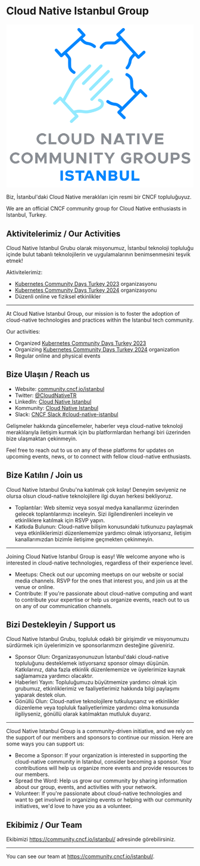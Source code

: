 # Cloud Native Istanbul Group

![](https://raw.githubusercontent.com/cloud-native-istanbul/assets/main/logo/logo_800x694.png)

Biz, İstanbul'daki Cloud Native meraklıları için resmi bir CNCF topluluğuyuz.

We are an official CNCF community group for Cloud Native enthusiasts in Istanbul, Turkey.


## Aktivitelerimiz / Our Activities

Cloud Native Istanbul Grubu olarak misyonumuz, İstanbul teknoloji topluluğu içinde bulut tabanlı teknolojilerin ve uygulamalarının benimsenmesini teşvik etmek!

Aktivitelerimiz:
- [Kubernetes Community Days Turkey 2023](https://event.kcd.istanbul/events/kubernetes-community-days-turkiye-2023-b6e1b944) organizasyonu
- [Kubernetes Community Days Turkey 2024](https://github.com/cncf/kubernetes-community-days/issues/501) organizasyonu
- Düzenli online ve fiziksel etkinlikler
 
---

At Cloud Native Istanbul Group, our mission is to foster the adoption of cloud-native technologies and practices within the Istanbul tech community.

Our activities:
- Organized [Kubernetes Community Days Turkey 2023](https://event.kcd.istanbul/events/kubernetes-community-days-turkiye-2023-b6e1b944)
- Organizing [Kubernetes Community Days Turkey 2024](https://github.com/cncf/kubernetes-community-days/issues/501) organization
- Regular online and physical events


## Bize Ulaşın / Reach us

- Website: [community.cncf.io/istanbul](https://community.cncf.io/istanbul/)
- Twitter: [@CloudNativeTR](https://twitter.com/CloudNativeTR)
- LinkedIn: [Cloud Native Istanbul](https://www.linkedin.com/company/cloudnativetr/)
- Kommunity: [Cloud Native Istanbul](https://kommunity.com/cloud-native-turkiye-kubernetes) 
- Slack: [CNCF Slack #cloud-native-istanbul](https://cloud-native.slack.com/archives/C05S4NMD3J6)

Gelişmeler hakkında güncellemeler, haberler veya cloud-native teknoloji meraklılarıyla iletişim kurmak için bu platformlardan herhangi biri üzerinden bize ulaşmaktan çekinmeyin.

Feel free to reach out to us on any of these platforms for updates on upcoming events, news, or to connect with fellow cloud-native enthusiasts.

## Bize Katılın / Join us

Cloud Native Istanbul Grubu'na katılmak çok kolay! Deneyim seviyeniz ne olursa olsun cloud-native teknolojilere ilgi duyan herkesi bekliyoruz.

- Toplantılar: Web sitemiz veya sosyal medya kanallarımız üzerinden gelecek toplantılarımızı inceleyin. Sizi ilgilendirenleri inceleyin ve etkinliklere katılmak için RSVP yapın.
- Katkıda Bulunun: Cloud-native bilişim konusundaki tutkunuzu paylaşmak veya etkinliklerimizi düzenlememize yardımcı olmak istiyorsanız, iletişim kanallarımızdan bizimle iletişime geçmekten çekinmeyin.

---

Joining Cloud Native Istanbul Group is easy! We welcome anyone who is interested in cloud-native technologies, regardless of their experience level.

- Meetups: Check out our upcoming meetups on our website or social media channels. RSVP for the ones that interest you, and join us at the venue or online.
- Contribute: If you're passionate about cloud-native computing and want to contribute your expertise or help us organize events, reach out to us on any of our communication channels.

## Bizi Destekleyin / Support us

Cloud Native Istanbul Grubu, topluluk odaklı bir girişimdir ve misyonumuzu sürdürmek için üyelerimizin ve sponsorlarımızın desteğine güveniriz.

- Sponsor Olun: Organizasyonunuzun İstanbul'daki cloud-native topluluğunu desteklemek istiyorsanız sponsor olmayı düşünün. Katkılarınız, daha fazla etkinlik düzenlememize ve üyelerimize kaynak sağlamamıza yardımcı olacaktır.
- Haberleri Yayın: Topluluğumuzu büyütmemize yardımcı olmak için grubumuz, etkinliklerimiz ve faaliyetlerimiz hakkında bilgi paylaşımı yaparak destek olun.
- Gönüllü Olun: Cloud-native teknolojilere tutkuluysanız ve etkinlikler düzenleme veya topluluk faaliyetlerimize yardımcı olma konusunda ilgiliyseniz, gönüllü olarak katılmaktan mutluluk duyarız.

---

Cloud Native Istanbul Group is a community-driven initiative, and we rely on the support of our members and sponsors to continue our mission. Here are some ways you can support us:

- Become a Sponsor: If your organization is interested in supporting the cloud-native community in Istanbul, consider becoming a sponsor. Your contributions will help us organize more events and provide resources to our members.
- Spread the Word: Help us grow our community by sharing information about our group, events, and activities with your network.
- Volunteer: If you're passionate about cloud-native technologies and want to get involved in organizing events or helping with our community initiatives, we'd love to have you as a volunteer.

## Ekibimiz / Our Team

Ekibimizi https://community.cncf.io/istanbul/ adresinde görebilirsiniz.

---

You can see our team at https://community.cncf.io/istanbul/.
